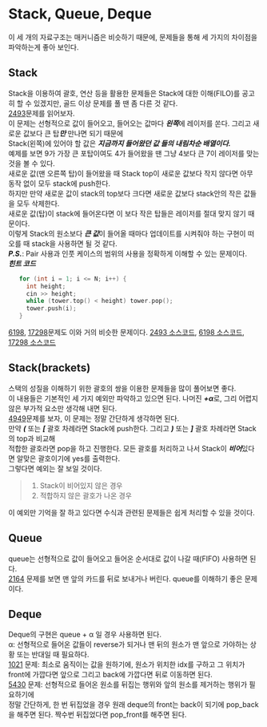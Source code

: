 # Stack, Queue, Deque     
  이 세 개의 자료구조는 매커니즘은 비슷하기 때문에, 문제들을 통해 세 가지의 차이점을 파악하는게 좋아 보인다.     
  ## Stack     
  Stack을 이용하여 괄호, 연산 등을 활용한 문제들은 Stack에 대한 이해(FILO)를 공고히 할 수 있겠지만, 골드 이상 문제를 풀 땐 좀 다른 것 같다.       
  [2493](https://www.acmicpc.net/problem/2493)문제를 읽어보자.     
  이 문제는 선형적으로 값이 들어오고, 들어오는 값마다 ***왼쪽***에 레이저를 쏜다. 그리고 새로운 값보다 큰 탑***만*** 만나면 되기 때문에    
  Stack(왼쪽)에 있어야 할 값은 ***지금까지 들어왔던 값 들의 내림차순 배열이다.***     
  예제를 보면 9가 가장 큰 포탑이여도 4가 들어왔을 땐 그냥 4보다 큰 7이 레이저를 맞는 것을 볼 수 있다.    
  새로운 값(맨 오른쪽 탑)이 들어왔을 때 Stack top이 새로운 값보다 작지 않다면 아무 동작 없이 모두 stack에 push한다.     
  하지만 만약 새로운 값이 stack의 top보다 크다면 새로운 값보다 stack안의 작은 값들을 모두 삭제한다.    
  새로운 값(탑)이 stack에 들어온다면 이 보다 작은 탑들은 레이저를 절대 맞지 않기 때문이다.     
  이렇게 Stack의 원소보다 ***큰 값***이 들어올 때마다 업데이트를 시켜줘야 하는 구현이 떠오를 때 stack을 사용하면 될 것 같다.    
  ***P.S.***: Pair 사용과 인풋 케이스의 범위의 사용을 정확하게 이해할 수 있는 문제이다.    
  ***힌트 코드***     
  ```cpp     
     for (int i = 1; i <= N; i++) {     
       int height;     
       cin >> height;    
       while (tower.top() < height) tower.pop();    
       tower.push(i);       
     }     
  ```    
  [6198](https://www.acmicpc.net/problem/6198), [17298](https://www.acmicpc.net/problem/17298)문제도 이와 거의 비슷한 문제이다. [2493 소스코드](https://github.com/whatsgoodg/Codes_for_tests/blob/main/stack/2493.cpp), [6198 소스코드](https://github.com/whatsgoodg/Codes_for_tests/blob/main/stack/6198.cpp), [17298 소스코드](https://github.com/whatsgoodg/Codes_for_tests/blob/main/stack/17298.cpp)<br>
  ## Stack(brackets)    
  스택의 성질을 이해하기 위한 괄호의 쌍을 이용한 문제들을 많이 풀어보면 좋다.           
  이 내용들은 기본적인 세 가지 예외만 파악하고 있으면 된다. 나머진 ***+α***로, 그리 어렵지 않은 부가적 요소만 생각해 내면 된다.     
  [4949](https://www.acmicpc.net/problem/4949)문제를 보자, 이 문제는 정말 간단하게 생각하면 된다.       
  만약 ***(*** 또는 ***[*** 괄호 차례라면 Stack에 push한다. 그리고 ***)*** 또는 ***]*** 괄호 차례라면 Stack의 top과 비교해       
  적합한 괄호라면 pop을 하고 진행한다. 모든 괄호를 처리하고 나서 Stack이 ***비어***있다면 알맞은 괄호이기에 yes를 출력한다.     
  그렇다면 예외는 잘 보일 것이다.        
  > 1. Stack이 비어있지 않은 경우     
  > 2. 적합하지 않은 괄호가 나온 경우     
             
  이 예외만 기억을 잘 하고 있다면 수식과 관련된 문제들은 쉽게 처리할 수 있을 것이다.<br>
  
  ## Queue    
  queue는 선형적으로 값이 들어오고 들어온 순서대로 값이 나갈 때(FIFO) 사용하면 된다.     
  [2164](https://www.acmicpc.net/problem/2164) 문제를 보면 맨 앞의 카드를 뒤로 보내거나 버린다. queue를 이해하기 좋은 문제이다.<br>
  ## Deque     
  Deque의 구현은 queue + α 일 경우 사용하면 된다.    
  α: 선형적으로 들어온 값들이 reverse가 되거나 맨 뒤의 원소가 맨 앞으로 가야하는 상황 또는 반대일 때 필요하다.    
  [1021](https://www.acmicpc.net/problem/1021) 문제: 최소로 움직이는 값을 원하기에, 원소가 위치한 idx를 구하고 그 위치가     
  front에 가깝다면 앞으로 그리고 back에 가깝다면 뒤로 이동하면 된다.    
  [5430](https://www.acmicpc.net/problem/5430) 문제: 선형적으로 들어온 원소를 뒤집는 행위와 앞의 원소를 제거하는 행위가 필요하기에     
  정말 간단하게, 한 번 뒤집었을 경우 원래 deque의 front는 back이 되기에 pop_back을 해주면 된다. 짝수번 뒤집었다면 pop_front를 해주면 된다.<br><br><br>
